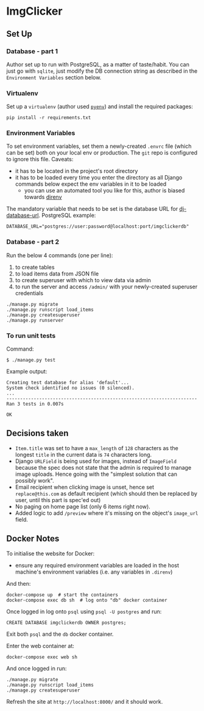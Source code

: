 

# ImgClicker

## Set Up

### Database - part 1

Author set up to run with PostgreSQL, as a matter of taste/habit. You can just go with `sqlite`, just modify the DB connection string as described in the `Environment Variables` section below.

### Virtualenv

Set up a `virtualenv` (author used [`pyenv`](https://github.com/pyenv/pyenv-virtualenv)) and install the required packages:

```
pip install -r requirements.txt
```

### Environment Variables

To set environment variables, set them a newly-created `.envrc` file (which can be set) both on your local env or production. The `git` repo is configured to ignore this file. Caveats:

* it has to be located in the project's root directory
* it has to be loaded every time you enter the directory as all Django commands below expect the env variables in it to be loaded
  * you can use an automated tool you like for this, author is biased towards [direnv](https://direnv.net/)

The mandatory variable that needs to be set is the database URL for [dj-database-url](https://pypi.org/project/dj-database-url/). PostgreSQL example:

```
DATABASE_URL="postgres://user:password@localhost:port/imgclickerdb"
```

### Database - part 2

Run the below 4 commands (one per line):

1. to create tables
2. to load items data from JSON file
3. to create superuser with which to view data via admin
4. to run the server and access `/admin/` with your newly-created superuser credentials

```
./manage.py migrate
./manage.py runscript load_items
./manage.py createsuperuser
./manage.py runserver
```

### To run unit tests

Command:

```
$ ./manage.py test
```

Example output:

```
Creating test database for alias 'default'...
System check identified no issues (0 silenced).
...
----------------------------------------------------------------------
Ran 3 tests in 0.007s

OK
```

## Decisions taken

* `Item.title` was set to have a `max_length` of `128` characters as the longest `title` in the current data is `74` characters long.
* Django `URLField` is being used for images, instead of `ImageField` because the spec does not state that the admin is required to manage image uploads. Hence going with the "simplest solution that can possibly work".
* Email recipient when clicking image is unset, hence set `replace@this.com` as default recipient (which should then be replaced by user, until this part is spec'ed out)
* No paging on home page list (only 6 items right now).
* Added logic to add `/preview` where it's missing on the object's `image_url` field.


## Docker Notes

To initialise the website for Docker:

* ensure any required environment variables are loaded in the host machine's environment variables (i.e. any variables in `.direnv`)

And then:

```
docker-compose up  # start the containers
docker-compose exec db sh  # log onto "db" docker container
```

Once logged in log onto `psql` using `psql -U postgres` and run:
```
CREATE DATABASE imgclickerdb OWNER postgres;
```

Exit both `psql` and the `db` docker container.

Enter the web container at:
```
docker-compose exec web sh
```

And once logged in run:
```
./manage.py migrate
./manage.py runscript load_items
./manage.py createsuperuser
```

Refresh the site at `http://localhost:8000/` and it should work.
